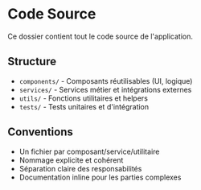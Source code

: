 # Code Source

Ce dossier contient tout le code source de l'application.

## Structure

- `components/` - Composants réutilisables (UI, logique)
- `services/` - Services métier et intégrations externes
- `utils/` - Fonctions utilitaires et helpers
- `tests/` - Tests unitaires et d'intégration

## Conventions

- Un fichier par composant/service/utilitaire
- Nommage explicite et cohérent
- Séparation claire des responsabilités
- Documentation inline pour les parties complexes